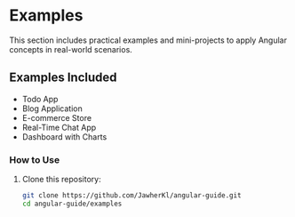 # Examples

This section includes practical examples and mini-projects to apply Angular concepts in real-world scenarios.

## Examples Included
- Todo App
- Blog Application
- E-commerce Store
- Real-Time Chat App
- Dashboard with Charts

### How to Use
1. Clone this repository:
   ```bash
   git clone https://github.com/JawherKl/angular-guide.git
   cd angular-guide/examples
